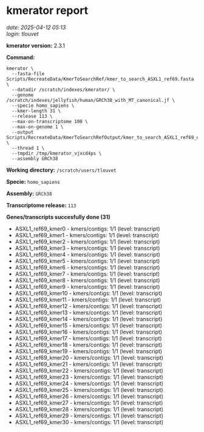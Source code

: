# kmerator report
*date: 2025-04-12 05:13*  
*login: tlouvet*

**kmerator version:** 2.3.1

**Command:**

```
kmerator \
  --fasta-file Scripts/RecreateData/KmerToSearchRef/kmer_to_search_ASXL1_ref69.fasta \
  --datadir /scratch/indexes/kmerator/ \
  --genome /scratch/indexes/jellyfish/human/GRCh38_with_MT_canonical.jf \
  --specie homo_sapiens \
  --kmer-length 31 \
  --release 113 \
  --max-on-transcriptome 100 \
  --max-on-genome 1 \
  --output Scripts/RecreateData/KmerToSearchRefOutput/kmer_to_search_ASXL1_ref69_output \
  --thread 1 \
  --tmpdir /tmp/kmerator_vjxcd4ps \
  --assembly GRCh38
```

**Working directory:** `/scratch/users/tlouvet`

**Specie:** `homo_sapiens`

**Assembly:** `GRCh38`

**Transcriptome release:** `113`

**Genes/transcripts succesfully done (31)**

- ASXL1_ref69_kmer0 - kmers/contigs: 1/1 (level: transcript)
- ASXL1_ref69_kmer1 - kmers/contigs: 1/1 (level: transcript)
- ASXL1_ref69_kmer2 - kmers/contigs: 1/1 (level: transcript)
- ASXL1_ref69_kmer3 - kmers/contigs: 1/1 (level: transcript)
- ASXL1_ref69_kmer4 - kmers/contigs: 1/1 (level: transcript)
- ASXL1_ref69_kmer5 - kmers/contigs: 1/1 (level: transcript)
- ASXL1_ref69_kmer6 - kmers/contigs: 1/1 (level: transcript)
- ASXL1_ref69_kmer7 - kmers/contigs: 1/1 (level: transcript)
- ASXL1_ref69_kmer8 - kmers/contigs: 1/1 (level: transcript)
- ASXL1_ref69_kmer9 - kmers/contigs: 1/1 (level: transcript)
- ASXL1_ref69_kmer10 - kmers/contigs: 1/1 (level: transcript)
- ASXL1_ref69_kmer11 - kmers/contigs: 1/1 (level: transcript)
- ASXL1_ref69_kmer12 - kmers/contigs: 1/1 (level: transcript)
- ASXL1_ref69_kmer13 - kmers/contigs: 1/1 (level: transcript)
- ASXL1_ref69_kmer14 - kmers/contigs: 1/1 (level: transcript)
- ASXL1_ref69_kmer15 - kmers/contigs: 1/1 (level: transcript)
- ASXL1_ref69_kmer16 - kmers/contigs: 1/1 (level: transcript)
- ASXL1_ref69_kmer17 - kmers/contigs: 1/1 (level: transcript)
- ASXL1_ref69_kmer18 - kmers/contigs: 1/1 (level: transcript)
- ASXL1_ref69_kmer19 - kmers/contigs: 1/1 (level: transcript)
- ASXL1_ref69_kmer20 - kmers/contigs: 1/1 (level: transcript)
- ASXL1_ref69_kmer21 - kmers/contigs: 1/1 (level: transcript)
- ASXL1_ref69_kmer22 - kmers/contigs: 1/1 (level: transcript)
- ASXL1_ref69_kmer23 - kmers/contigs: 1/1 (level: transcript)
- ASXL1_ref69_kmer24 - kmers/contigs: 1/1 (level: transcript)
- ASXL1_ref69_kmer25 - kmers/contigs: 1/1 (level: transcript)
- ASXL1_ref69_kmer26 - kmers/contigs: 1/1 (level: transcript)
- ASXL1_ref69_kmer27 - kmers/contigs: 1/1 (level: transcript)
- ASXL1_ref69_kmer28 - kmers/contigs: 1/1 (level: transcript)
- ASXL1_ref69_kmer29 - kmers/contigs: 1/1 (level: transcript)
- ASXL1_ref69_kmer30 - kmers/contigs: 1/1 (level: transcript)
